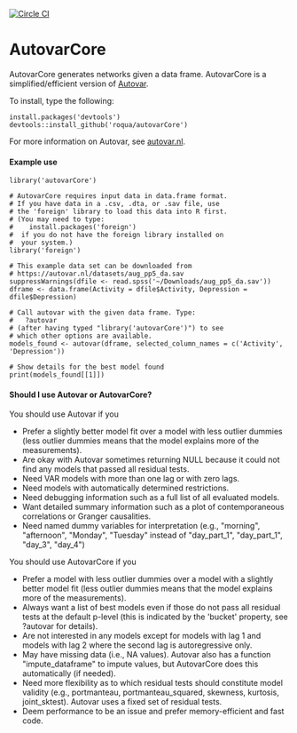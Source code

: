 [![Circle CI](https://circleci.com/gh/roqua/autovarCore.png?style=shield&circle-token=6934b57a8e350e98f46f7798cf9347dce3c0d74f)](https://circleci.com/gh/roqua/autovarCore)

AutovarCore
===========

AutovarCore generates networks given a data frame. AutovarCore is a simplified/efficient version of [Autovar](https://github.com/roqua/autovar).

To install, type the following:

    install.packages('devtools')
    devtools::install_github('roqua/autovarCore')

For more information on Autovar, see [autovar.nl](https://autovar.nl).


#### Example use

    library('autovarCore')
    
    # AutovarCore requires input data in data.frame format.
    # If you have data in a .csv, .dta, or .sav file, use
    # the 'foreign' library to load this data into R first.
    # (You may need to type:
    #    install.packages('foreign')
    #  if you do not have the foreign library installed on
    #  your system.)
    library('foreign')
    
    # This example data set can be downloaded from
    # https://autovar.nl/datasets/aug_pp5_da.sav
    suppressWarnings(dfile <- read.spss('~/Downloads/aug_pp5_da.sav'))
    dframe <- data.frame(Activity = dfile$Activity, Depression = dfile$Depression)
    
    # Call autovar with the given data frame. Type:
    #   ?autovar
    # (after having typed "library('autovarCore')") to see 
    # which other options are available.
    models_found <- autovar(dframe, selected_column_names = c('Activity', 'Depression'))
    
    # Show details for the best model found
    print(models_found[[1]])


#### Should I use Autovar or AutovarCore?

You should use Autovar if you

* Prefer a slightly better model fit over a model with less outlier dummies (less outlier dummies means that the model explains more of the measurements).
* Are okay with Autovar sometimes returning NULL because it could not find any models that passed all residual tests.
* Need VAR models with more than one lag or with zero lags.
* Need models with automatically determined restrictions.
* Need debugging information such as a full list of all evaluated models.
* Want detailed summary information such as a plot of contemporaneous correlations or Granger causalities.
* Need named dummy variables for interpretation (e.g., "morning", "afternoon", "Monday", "Tuesday" instead of "day\_part\_1", "day\_part\_1", "day\_3", "day\_4")

You should use AutovarCore if you

* Prefer a model with less outlier dummies over a model with a slightly better model fit (less outlier dummies means that the model explains more of the measurements).
* Always want a list of best models even if those do not pass all residual tests at the default p-level (this is indicated by the 'bucket' property, see ?autovar for details).
* Are not interested in any models except for models with lag 1 and models with lag 2 where the second lag is autoregressive only.
* May have missing data (i.e., NA values). Autovar also has a function "impute\_dataframe" to impute values, but AutovarCore does this automatically (if needed).
* Need more flexibility as to which residual tests should constitute model validity (e.g., portmanteau, portmanteau\_squared, skewness, kurtosis, joint_sktest). Autovar uses a fixed set of residual tests.
* Deem performance to be an issue and prefer memory-efficient and fast code.
